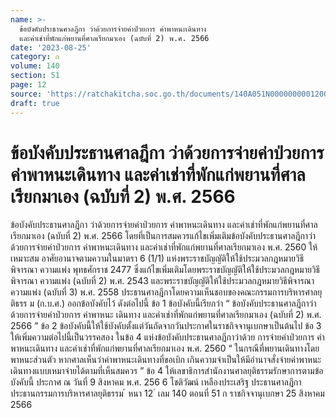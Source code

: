 ```yaml
---
name: >-
  ข้อบังคับประธานศาลฎีกา ว่าด้วยการจ่ายค่าป่วยการ ค่าพาหนะเดินทาง
  และค่าเช่าที่พักแก่พยานที่ศาลเรียกมาเอง (ฉบับที่ 2) พ.ศ. 2566
date: '2023-08-25'
category: ก
volume: 140
section: 51
page: 12
source: 'https://ratchakitcha.soc.go.th/documents/140A051N0000000001200.pdf'
draft: true
---
```


# ข้อบังคับประธานศาลฎีกา ว่าด้วยการจ่ายค่าป่วยการ ค่าพาหนะเดินทาง และค่าเช่าที่พักแก่พยานที่ศาลเรียกมาเอง (ฉบับที่ 2) พ.ศ. 2566

ข้อบังคับประธานศาลฎีกา ว่าด้วยการจ่ายค่าป่วยการ ค่าพาหนะเดินทาง และค่าเช่าที่พักแก่พยานที่ศาลเรียกมาเอง (ฉบับที่ 2) พ.ศ. 2566 โดยที่เป็นการสมควรแก้ไขเพิ่มเติมข้อบังคับประธานศาลฎีกาว่าด้วยการจ่ายค่าป่วยการ ค่าพาหนะเดินทาง และค่าเช่าที่พักแก่พยานที่ศาลเรียกมาเอง พ.ศ. 2560 ให้เหมาะสม อาศัยอานาจตามความในมาตรา 6 (1/1) แห่งพระราชบัญญัติให้ใช้ประมวลกฎหมายวิธีพิจารณา ความแพ่ง พุทธศักราช 2477 ซึ่งแก้ไขเพิ่มเติมโดยพระราชบัญญัติให้ใช้ประมวลกฎหมายวิธีพิจารณา ความแพ่ง (ฉบับที่ 2) พ.ศ. 2543 และพระราชบัญญัติให้ใช้ประมวลกฎหมายวิธีพิจารณาความแพ่ง (ฉบับที่ 3) พ.ศ. 2558 ประธานศาลฎีกาโดยความเห็นชอบของคณะกรรมการบริหารศาลยุติธรร ม (ก.บ.ศ.) ออกข้อบังคับไว้ ดังต่อไปนี้ ข้อ 1 ข้อบังคับนี้เรียกว่า “ ข้อบังคับประธานศาลฎีกาว่าด้วยการจ่ายค่าป่วยการ ค่าพาหนะ เดินทาง และค่าเช่าที่พักแก่พยานที่ศาลเรียกมาเอง (ฉบับที่ 2) พ.ศ. 2566 ” ข้อ 2 ข้อบังคับนี้ให้ใช้บังคับตั้งแต่วันถัดจากวันประกาศในราชกิจจานุเบกษาเป็นต้นไป ข้อ 3 ให้เพิ่มความต่อไปนี้เป็นวรรคสอง ในข้อ 4 แห่งข้อบังคับประธานศาลฎีกาว่าด้วย การจ่ายค่าป่วยการ ค่าพาหนะเดินทาง และค่าเช่าที่พักแก่พยานที่ศาลเรียกมาเอง พ.ศ. 2560 “ ในกรณีที่พยานเดินทางโดยพาหนะส่วนตัว หากศาลเห็นว่าค่าพาหนะเดินทางที่ขอเบิก เกินความจำเป็นให้มีอำนาจสั่งจ่ายค่าพาหนะเดินทางแบบเหมาจ่ายได้ตามที่เห็นสมควร ” ข้อ 4 ให้เลขาธิการสำนักงานศาลยุติธรรมรักษาการตามข้อบังคับนี้ ประกาศ ณ วันที่ 9 สิงหาคม พ.ศ. 256 6 โชติวัฒน์ เหลืองประเสริฐ ประธานศาลฎีกา ประธานกรรมการบริหารศาลยุติธรรม ้ หนา 12 ่ เลม 140 ตอนที่ 51 ก ราชกิจจานุเบกษา 25 สิงหาคม 2566
